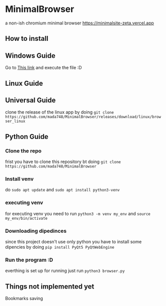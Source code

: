 
# MinimalBrowser
a non-ish chromium minimal browser
https://minimalsite-zeta.vercel.app
## How to install
## Windows Guide
Go to <a href="https://github.com/mada748/MinimalBrowser/releases/download/Iwasforcedtodothistag/browser.exe">This link</a> 
and execute the file :D
## Linux Guide
## Universal Guide
clone the release of the linux app by doing 
```git clone https://github.com/mada748/MinimalBrowser/releases/download/linux/browser_linux```
## Python Guide
### Clone the repo
frist you have to clone this repository bt doing
```git clone https://github.com/mada748/MinimalBrowser```
### Install venv
do ```sudo apt update``` and ```sudo apt install python3-venv```
### executing venv
for executing venv you need to run ```python3 -m venv my_env``` and ```source my_env/bin/activate```
### Downloading dipedinces
since this project doesn't use only python you have to install some dipencies by doing ```pip install PyQt5 PyQtWebEngine```
### Run the program :D
everthing is set up for running just run ```python3 browser.py```

## Things not implemented yet
Bookmarks saving

